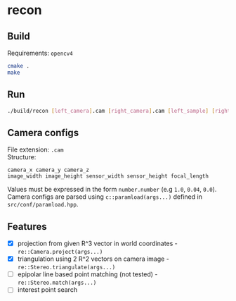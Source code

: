 # recon

## Build
Requirements: `opencv4`
```sh
cmake .
make
```
## Run
```sh
./build/recon [left_camera].cam [right_camera].cam [left_sample] [right_sample]
```

## Camera configs
File extension: `.cam`  
Structure:
```
camera_x camera_y camera_z
image_width image_height sensor_width sensor_height focal_length 
```
Values must be expressed in the form `number.number` (e.g `1.0`, `0.04`, `0.0`).  
Camera configs are parsed using `c::paramload(args...)` defined in `src/conf/paramload.hpp`.

## Features
- [x] projection from given R^3 vector in world coordinates - `re::Camera.project(args...)`
- [x] triangulation using 2 R^2 vectors on camera image - `re::Stereo.triangulate(args...)`
- [ ] epipolar line based point matching (not tested) - `re::Stereo.match(args...)`
- [ ] interest point search
